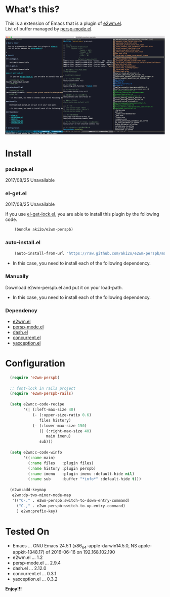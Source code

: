 

# What's this?

This is a extension of Emacs that is a plugin of [e2wm.el](https://github.com/kiwanami/emacs-window-manager).  
List of buffer managed by [persp-mode.el](https://github.com/Bad-ptr/persp-mode.el).  

![demo](image/demo.png)


# Install


### package.el

2017/08/25 Unavailable


### el-get.el

2017/08/25 Unavailable

If you use [el-get-lock.el](https://github.com/tarao/el-get-lock), you are able to install this plugin by the following code.  

```lisp
    (bundle aki2o/e2wm-perspb)
```


### auto-install.el

```lisp
    (auto-install-from-url "https://raw.github.com/aki2o/e2wm-perspb/master/e2wm-perspb.el")
```

-   In this case, you need to install each of the following dependency.


### Manually

Download e2wm-perspb.el and put it on your load-path.  

-   In this case, you need to install each of the following dependency.


### Dependency

-   [e2wm.el](https://github.com/kiwanami/emacs-window-manager)
-   [persp-mode.el](https://github.com/Bad-ptr/persp-mode.el)
-   [dash.el](https://github.com/magnars/dash.el)
-   [concurrent.el](https://github.com/kiwanami/emacs-deferred)
-   [yaxception.el](https://github.com/aki2o/yaxception)


# Configuration

```lisp
  (require 'e2wm-perspb)

  ;; font-lock in rails project
  (require 'e2wm-perspb-rails)

  (setq e2wm:c-code-recipe
        '(| (:left-max-size 40)
            (- (:upper-size-ratio 0.6)
               files history)
            (- (:lower-max-size 150)
               (| (:right-max-size 40)
                  main imenu)
               sub)))

  (setq e2wm:c-code-winfo
        '((:name main)
          (:name files   :plugin files)
          (:name history :plugin perspb)
          (:name imenu   :plugin imenu :default-hide nil)
          (:name sub     :buffer "*info*" :default-hide t)))

  (e2wm:add-keymap
   e2wm:dp-two-minor-mode-map
   '(("C-." . e2wm-perspb:switch-to-down-entry-command)
     ("C-," . e2wm-perspb:switch-to-up-entry-command)
     ) e2wm:prefix-key)
```


# Tested On

-   Emacs &#x2026; GNU Emacs 24.5.1 (x86<sub>64</sub>-apple-darwin14.5.0, NS apple-appkit-1348.17) of 2016-06-16 on 192.168.102.190
-   e2wm.el &#x2026; 1.2
-   persp-mode.el &#x2026; 2.9.4
-   dash.el &#x2026; 2.12.0
-   concurrent.el &#x2026; 0.3.1
-   yaxception.el &#x2026; 0.3.2

**Enjoy!!!**

